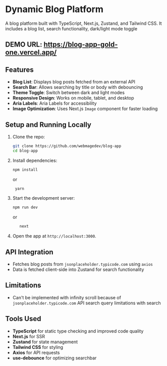 # Dynamic Blog Platform
A blog platform built with TypeScript, Next.js, Zustand, and Tailwind CSS. It includes a blog list,
search functionality, dark/light mode toggle

## DEMO URL: https://blog-app-gold-one.vercel.app/

## Features
- **Blog List**: Displays blog posts fetched from an external API
- **Search Bar**: Allows searching by title or body with debouncing
- **Theme Toggle**: Switch between dark and light modes
- **Responsive Design**: Works on mobile, tablet, and desktop
- **Aria Labels**: Aria Labels for accessibility
- **Image Optimization**: Uses Next.js `Image` component for faster loading

## Setup and Running Locally
1. Clone the repo:

    ```bash
    git clone https://github.com/webmagedev/blog-app
   cd blog-app
    ```

2. Install dependencies:

    ```bash
    npm install
    ```

   or

   ```bash
    yarn
    ```

3. Start the development server:

    ```bash
    npm run dev
    ```

   or
    ```bash
       next
    ```

4. Open the app at `http://localhost:3000`.

## API Integration
- Fetches blog posts from `jsonplaceholder.typicode.com` using `axios`
- Data is fetched client-side into Zustand for search functionality

## Limitations
- Can't be implemented with infinity scroll because of `jsonplaceholder.typicode.com` API search query limitations with search

## Tools Used
- **TypeScript** for static type checking and improved code quality
- **Next.js** for SSR
- **Zustand** for state management
- **Tailwind CSS** for styling
- **Axios** for API requests
- **use-debounce** for optimizing searchbar

